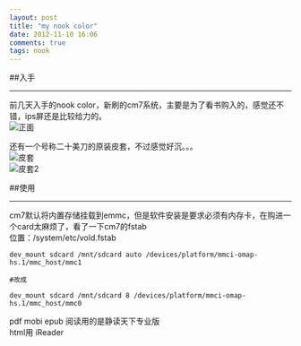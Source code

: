 ```yaml
---
layout: post
title: "my nook color"
date: 2012-11-10 16:06
comments: true
tags: nook
---
```

##入手
* * *
前几天入手的nook color，新刷的cm7系统，主要是为了看书购入的，感觉还不错，ips屏还是比较给力的。  
![正面](http://pic.yupoo.com/waqei_v/Cpdaqzbo/14tRpy.jpg)  

<!--more-->
还有一个号称二十美刀的原装皮套，不过感觉好沉。。。  
![皮套](http://pic.yupoo.com/waqei_v/CpdapX9W/pV950.jpg)  
![皮套2](http://pic.yupoo.com/waqei_v/CpdaqExr/N4JFS.jpg)  

##使用
*  * *
cm7默认将内置存储挂载到emmc，但是软件安装是要求必须有内存卡，在购进一个card太麻烦了，看了一下cm7的fstab  
位置：/system/etc/vold.fstab
	
	dev_mount sdcard /mnt/sdcard auto /devices/platform/mmci-omap-hs.1/mmc_host/mmc1
	
	#改成

	dev_mount sdcard /mnt/sdcard 8 /devices/platform/mmci-omap-hs.1/mmc_host/mmc0

pdf mobi epub 阅读用的是静读天下专业版  
html用 iReader
